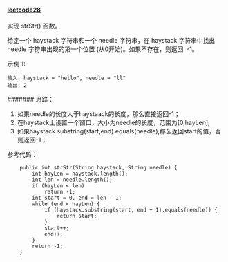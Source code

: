 #### [leetcode28](https://leetcode-cn.com/problems/implement-strstr/)

实现 strStr() 函数。

给定一个 haystack 字符串和一个 needle 字符串，在 haystack 字符串中找出 needle 字符串出现的第一个位置 (从0开始)。如果不存在，则返回  -1。

示例 1:

```
输入: haystack = "hello", needle = "ll"
输出: 2
```

####### 思路：

1. 如果needle的长度大于haystaack的长度，那么直接返回-1；
2. 在haystack上设置一个窗口，大小为needle的长度，范围为[0,hayLen];
3. 如果haystack.substring(start,end).equals(needle),那么返回start的值，否则返回-1；

参考代码：

```
    public int strStr(String haystack, String needle) {
        int hayLen = haystack.length();
        int len = needle.length();
        if (hayLen < len)
            return -1;
        int start = 0, end = len - 1;
        while (end < hayLen) {
            if (haystack.substring(start, end + 1).equals(needle)) {
                return start;
            }
            start++;
            end++;
        }
        return -1;
    }
```


